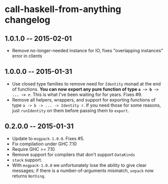 # call-haskell-from-anything changelog

## 1.0.1.0 -- 2015-02-01

* Remove no-longer-needed instance for IO, fixes "overlapping instances" error in clients

## 1.0.0.0 -- 2015-01-31

* Use closed type families to remove need for `Identity` monad at the end of functions.
  **You can now export any pure function of type `a -> b -> ... -> r`**.
  This is what I've been waiting for for years. Fixes #9.
* Remove all helpers, wrappers, and support for exporting functions of type `a -> b -> ... -> Identity r`. If you need those for some reasons, just `runIdentity` on them before passing them to `export`.

## 0.2.0.0 -- 2015-01-31

* Update to `msgpack-1.0.0`. Fixes #5.
* Fix compilation under GHC 7.10
* Require GHC >= 7.10
* Remove support for compilers that don't support `DataKinds`
* `stack` support.
* With `msgpack-1.0.0` we unfortunately lose the ability to give clear messages; if there is a number-of-arguments mismatch, `unpack` now returns `Nothing`.
